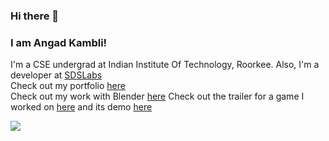 ### Hi there 👋 
### I am Angad Kambli!
I'm a CSE undergrad at Indian Institute Of Technology, Roorkee. Also, I'm a developer at [SDSLabs](https://github.com/sdslabs)<br>
Check out my portfolio [here](https://angad-k.github.io/) <br>
Check out my work with Blender [here](https://angad-k.github.io/Blender-miscellaneous/)
Check out the trailer for a game I worked on [here](https://www.youtube.com/watch?v=5Tt7xaWk7xc) and its demo [here](https://www.youtube.com/watch?v=wKX5zSucAck)

![](https://github-readme-stats.vercel.app/api?username=angad-k&theme=algolia&show_icons=true&hide_rank=true&count_private=true&hide=stars&include_all_commits=true) <br>
<!--
**angad-k/angad-k** is a ✨ _special_ ✨ repository because its `README.md` (this file) appears on your GitHub profile.

Here are some ideas to get you started:

- 🔭 I’m currently working on ...
- 🌱 I’m currently learning ...
- 👯 I’m looking to collaborate on ...
- 🤔 I’m looking for help with ...
- 💬 Ask me about ...
- 📫 How to reach me: ...
- 😄 Pronouns: ...
- ⚡ Fun fact: ...
-->
